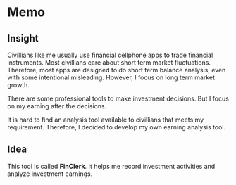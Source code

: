# Memo

## Insight

Civillians like me usually use financial cellphone apps to trade financial instruments. Most civillians care about short term market fluctuations. Therefore, most apps are designed to do short term balance analysis, even with some intentional misleading. However, I focus on long term market growth.

There are some professional tools to make investment decisions. But I focus on my earning after the decisions.

It is hard to find an analysis tool available to civillians that meets my requirement. Therefore, I decided to develop my own earning analysis tool.

## Idea

This tool is called **FinClerk**. It helps me record investment activities and analyze investment earnings.
